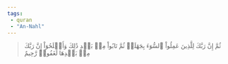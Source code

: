 ```yaml
---
tags: 
 - quran 
 - "An-Nahl"
---
```


> ثُمَّ إِنَّ رَبَّكَ لِلَّذِينَ عَمِلُواْ ٱلسُّوٓءَ بِجَهَٰلَةٖ ثُمَّ تَابُواْ مِنۢ بَعۡدِ ذَٰلِكَ وَأَصۡلَحُوٓاْ إِنَّ رَبَّكَ مِنۢ بَعۡدِهَا لَغَفُورٞ رَّحِيمٌ
